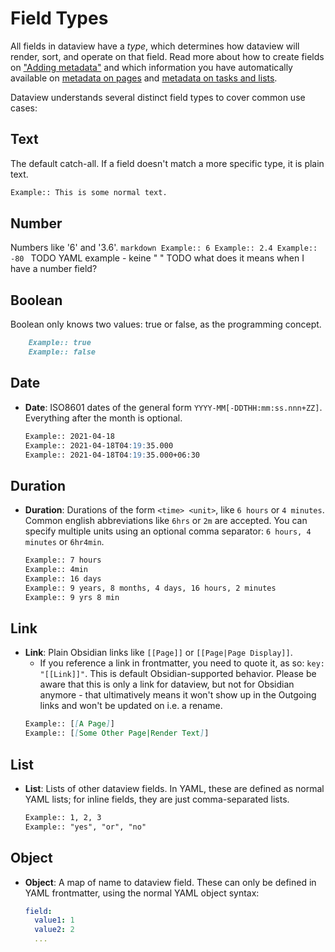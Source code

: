 # Field Types

All fields in dataview have a *type*, which determines how dataview will render, sort, and operate on that field.
Read more about how to create fields on ["Adding metadata"](add-metadata.md) and which information you have automatically available on [metadata on pages](./metadata-pages.md) and [metadata on tasks and lists](./metadata-tasks.md).

Dataview understands several distinct field types to cover common use cases:

## Text

The default catch-all. If a field doesn't match a more specific type, it is plain text.

```markdown
Example:: This is some normal text.
```

## Number

Numbers like '6' and '3.6'.
    ```markdown
    Example:: 6
    Example:: 2.4
    Example:: -80
    ```
  TODO YAML example - keine " "
  TODO what does it means when I have a number field?

## Boolean

Boolean only knows two values: true or false, as the programming concept.

```markdown
    Example:: true
    Example:: false
```

## Date

- **Date**: ISO8601 dates of the general form `YYYY-MM[-DDTHH:mm:ss.nnn+ZZ]`. Everything after the month is optional.
    ```markdown
    Example:: 2021-04-18
    Example:: 2021-04-18T04:19:35.000
    Example:: 2021-04-18T04:19:35.000+06:30
    ```

## Duration

- **Duration**: Durations of the form `<time> <unit>`, like `6 hours` or `4 minutes`. Common english abbreviations like
  `6hrs` or `2m` are accepted. You can specify multiple units using an optional comma separator: `6 hours, 4 minutes`
  or `6hr4min`.
    ```markdown
    Example:: 7 hours
    Example:: 4min
    Example:: 16 days
    Example:: 9 years, 8 months, 4 days, 16 hours, 2 minutes
    Example:: 9 yrs 8 min
    ```

## Link

- **Link**: Plain Obsidian links like `[[Page]]` or `[[Page|Page Display]]`.
    - If you reference a link in frontmatter, you need to quote it, as so: `key: "[[Link]]"`. This is default Obsidian-supported behavior. Please be aware that this is only a link for dataview, but not for Obsidian anymore - that ultimatively means it won't show up in the Outgoing links and won't be updated on i.e. a rename. 
    ```markdown
    Example:: [[A Page]]
    Example:: [[Some Other Page|Render Text]]
    ```

## List

- **List**: Lists of other dataview fields. In YAML, these are defined as normal YAML lists; for inline fields, they are
  just comma-separated lists.
    ```markdown
    Example:: 1, 2, 3
    Example:: "yes", "or", "no"
    ```

## Object

- **Object**: A map of name to dataview field. These can only be defined in YAML frontmatter, using the normal YAML
  object syntax:
  ```yaml
  field:
    value1: 1
    value2: 2
    ...
  ```
